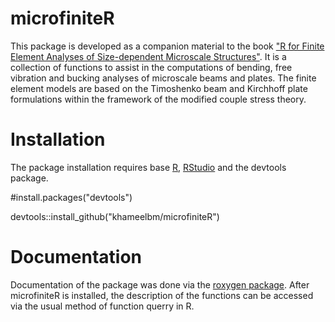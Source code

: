 # microfiniteR
This package is developed as a companion material to the book
    ["R for Finite Element Analyses of Size-dependent Microscale Structures"](https://www.springer.com/gp/book/9789811370137).
    It is a collection of functions to assist in the computations of bending,
    free vibration and bucking analyses of microscale beams and plates.
    The finite element models are based on the Timoshenko beam and Kirchhoff plate formulations within the framework of the modified couple stress theory.

# Installation
The package installation requires base [R](https://cran.r-project.org/), [RStudio](https://www.rstudio.com/products/rstudio/) and the devtools package.

#install.packages("devtools")

devtools::install_github("khameelbm/microfiniteR")


# Documentation
Documentation of the package was done via the [roxygen package](https://github.com/klutometis/roxygen). 
After microfiniteR is installed, the description of the functions can be accessed via the usual method of function querry in R.

